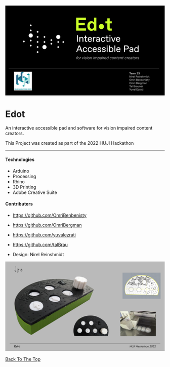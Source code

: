 
![Project Image](edot1.png)
# Edot
An interactive accessible pad and software for vision impaired content creators.

This Project was created as part of the 2022 HUJI Hackathon

---


#### Technologies

- Arduino
- Processing 
- Rhino
- 3D Printing
- Adobe Creative Suite


#### Contributers

- https://github.com/OmriBenbenisty
- https://github.com/OmriBergman
- https://github.com/yuvalezrati
- https://github.com/talBrau

- Design: Nirel Reinshmidt


![Project Image](edot2.png)

[Back To The Top](#read-me-template)
